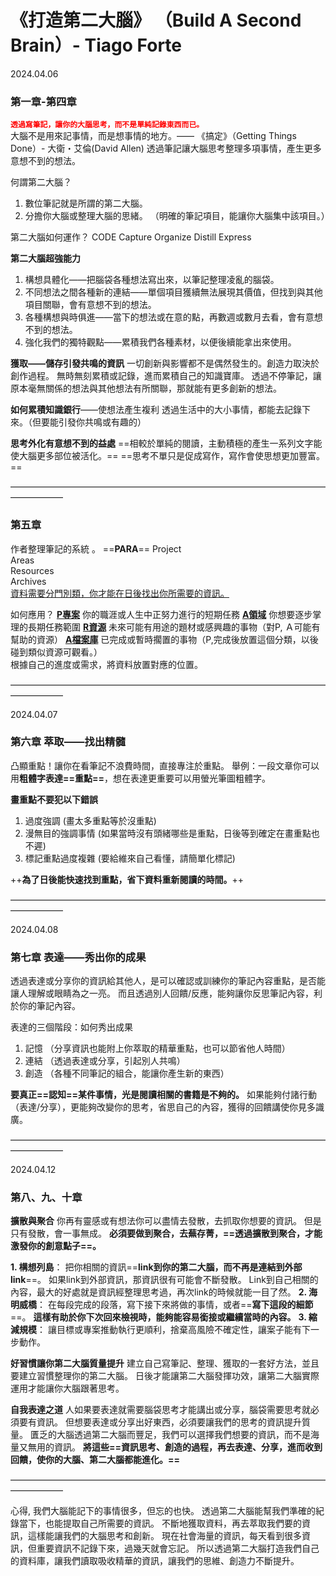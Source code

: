 # 《打造第二大腦》 （Build A Second Brain）- Tiago Forte

2024.04.06

### 第一章-第四章

<code style="color : red">**透過寫筆記，讓你的大腦思考，而不是單純記錄東西而已。**</code>  
大腦不是用來記事情，而是想事情的地方。—— 《搞定》（Getting Things Done）- 大衛・艾倫(David Allen)
透過筆記讓大腦思考整理多項事情，產生更多意想不到的想法。

何謂第二大腦？
1. 數位筆記就是所謂的第二大腦。
2. 分擔你大腦或整理大腦的思緒。 （明確的筆記項目，能讓你大腦集中該項目。）

第二大腦如何運作？
CODE
Capture	
Organize
Distill
Express

**第二大腦超強能力**
1. 構想具體化——把腦袋各種想法寫出來，以筆記整理凌亂的腦袋。
2. 不同想法之間各種新的連結——單個項目獲續無法展現其價值，但找到與其他項目關聯，會有意想不到的想法。
3. 各種構想與時俱進——當下的想法或在意的點，再數週或數月去看，會有意想不到的想法。
4. 強化我們的獨特觀點——累積我們各種素材，以便後續能拿出來使用。

**獲取——儲存引發共鳴的資訊**
一切創新與影響都不是偶然發生的。創造力取決於創作過程。
無時無刻累積或記錄，進而累積自己的知識寶庫。
透過不停筆記，讓原本毫無關係的想法與其他想法有所關聯，那就能有更多創新的想法。

**如何累積知識銀行**——使想法產生複利
透過生活中的大小事情，都能去記錄下來。（但要能引發你共鳴或有趣的）

**思考外化有意想不到的益處**
==相較於單純的閱讀，主動積極的產生一系列文字能使大腦更多部位被活化。==
==思考不單只是促成寫作，寫作會使思想更加豐富。==

——————————————————————————————————————————

### 第五章

作者整理筆記的系統 。
==**PARA**==
Project  
Areas  
Resources  
Archives  
<ins>資料需要分門別類，你才能在日後找出你所需要的資訊。</ins>

如何應用？
<ins>**P專案**</ins>	你的職涯或人生中正努力進行的短期任務
<ins>**A領域**</ins>	你想要逐步掌理的長期任務範圍
<ins>**R資源**</ins>	未來可能有用途的題材或感興趣的事物（對P, Ａ可能有幫助的資源）
<ins>**A檔案庫**</ins>	已完成或暫時擱置的事物（P,完成後放置這個分類，以後碰到類似資源可觀看。）  
根據自己的進度或需求，將資料放置對應的位置。

——————————————————————————————————————————

2024.04.07

### 第六章 萃取——找出精髓

凸顯重點！讓你在看筆記不浪費時間，直接專注於重點。
舉例：一段文章你可以用**粗體字表達==重點==**，想在表達更重要可以用螢光筆圖粗體字。

**畫重點不要犯以下錯誤**
1. 過度強調		(畫太多重點等於沒重點)
2. 漫無目的強調事情	(如果當時沒有頭緒哪些是重點，日後等到確定在畫重點也不遲)
3. 標記重點過度複雜	(要給維來自己看懂，請簡單化標記)

++**為了日後能快速找到重點，省下資料重新閱讀的時間。**++

——————————————————————————————————————————

2024.04.08

### 第七章 表達——秀出你的成果

透過表達或分享你的資訊給其他人，是可以確認或訓練你的筆記內容重點，是否能讓人理解或眼睛為之一亮。
而且透過別人回饋/反應，能夠讓你反思筆記內容，利於你的筆記內容。

表達的三個階段：如何秀出成果
1. 記憶 （分享資訊也能附上你萃取的精華重點，也可以節省他人時間）
2. 連結 （透過表達或分享，引起別人共鳴）
3. 創造 （各種不同筆記的組合，能讓你產生新的東西）

**要真正==認知==某件事情，光是閱讀相關的書籍是不夠的。**
如果能夠付諸行動（表達/分享），更能夠改變你的思考，省思自己的內容，獲得的回饋講使你見多識廣。

——————————————————————————————————————————

2024.04.12

### 第八、九、十章

**擴散與聚合**
你再有靈感或有想法你可以盡情去發散，去抓取你想要的資訊。
但是只有發散，會一事無成。
**必須要做到聚合，去蕪存菁，==透過擴散到聚合，才能激發你的創意點子==。**

**1. 構想列島**：
把你相關的資訊==**link到你的第二大腦，而不再是連結到外部link**==。
如果link到外部資訊，那資訊很有可能會不斷發散。
Link到自己相關的內容，最大的好處就是資訊經整理思考過，再次link的時候就能一目了然。
**2. 海明威橋**：
在每段完成的段落，寫下接下來將做的事情，或者==**寫下這段的細節**==。
**這樣有助於你下次回來檢視時，能夠能容易銜接或繼續當時的內容。**
**3. 縮減規模**：
讓目標或專案推動執行更順利，捨棄高風險不確定性，讓案子能有下一步動作。

**好習慣讓你第二大腦質量提升**
建立自己寫筆記、整理、獲取的一套好方法，並且要建立習慣整理你的第二大腦。
日後才能讓第二大腦發揮功效，讓第二大腦實際運用才能讓你大腦跟著思考。

**自我表達之道**
人如果要表達就需要腦袋思考才能講出或分享，腦袋需要思考就必須要有資訊。
但想要表達或分享出好東西，必須要讓我們的思考的資訊提升質量。
匱乏的大腦透過第二大腦而豐足，我們可以選擇我們想要的資訊，而不是海量又無用的資訊。
**將這些==資訊思考、創造的過程，再去表達、分享，進而收到回饋，使你的大腦、第二大腦都能進化。==**


——————————————————————————————————————————

心得,
我們大腦能記下的事情很多，但忘的也快。
透過第二大腦能幫我們準確的紀錄當下，也能提取自己所需要的資訊。
不斷地獲取資料，再去萃取我們要的資訊，這樣能讓我們的大腦思考和創新。
現在社會海量的資訊，每天看到很多資訊，但重要資訊不記錄下來，過幾天就會忘記。
所以透過第二大腦打造我們自己的資料庫，讓我們讀取吸收精華的資訊，讓我們的思維、創造力不斷提升。